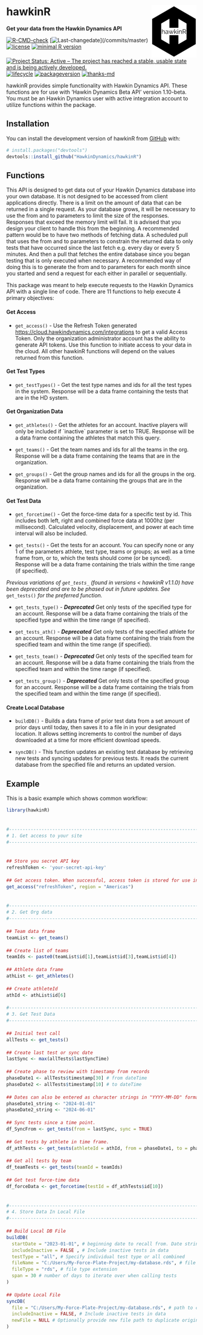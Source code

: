 
<!-- README.md is generated from README.Rmd. Please edit that file -->

# hawkinR <img src="man/figures/hdlogo.png" align="right" width="120"/>

**Get your data from the Hawkin Dynamics API**

<!-- badges: start -->

[![R-CMD-check](https://github.com/HawkinDynamics/hawkinR/actions/workflows/R-CMD-check.yaml/badge.svg)](https://github.com/HawkinDynamics/hawkinR/actions/workflows/R-CMD-check.yaml)
[![Last-changedate](https://img.shields.io/badge/last%20change-%60r%20gsub('-',%20'--',%20Sys.Date())%60-yellowgreen.svg)](/commits/master)
[![license](https://img.shields.io/badge/license-MIT%20+%20file%20LICENSE-lightgrey.svg)](https://choosealicense.com/)
[![minimal R
version](https://img.shields.io/badge/R%3E%3D-3.5.0-6666ff.svg)](https://cran.r-project.org/)
[![Project Status: Active – The project has reached a stable, usable
state and is being actively
developed.](https://www.repostatus.org/badges/latest/active.svg)](https://www.repostatus.org/#active)
[![lifecycle](https://img.shields.io/badge/lifecycle-stable-brightgreen.svg)](https://www.tidyverse.org/lifecycle/#stable)
[![packageversion](https://img.shields.io/badge/Package%20version-1.2.0-orange.svg?style=flat-square)](commits/master)
[![thanks-md](https://img.shields.io/badge/THANKS-md-ff69b4.svg)](THANKS.md)

<!-- badges: end -->

hawkinR provides simple functionality with Hawkin Dynamics API. These
functions are for use with ‘Hawkin Dynamics Beta API’ version 1.10-beta.
You must be an Hawkin Dynamics user with active integration account to
utilize functions within the package.

## Installation

You can install the development version of hawkinR from
[GitHub](https://github.com/) with:

``` r
# install.packages("devtools")
devtools::install_github("HawkinDynamics/hawkinR")
```

## Functions

This API is designed to get data out of your Hawkin Dynamics database
into your own database. It is not designed to be accessed from client
applications directly. There is a limit on the amount of data that can
be returned in a single request. As your database grows, it will be
necessary to use the from and to parameters to limit the size of the
responses. Responses that exceed the memory limit will fail. It is
advised that you design your client to handle this from the beginning. A
recommended pattern would be to have two methods of fetching data. A
scheduled pull that uses the from and to parameters to constrain the
returned data to only tests that have occurred since the last fetch
e.g. every day or every 5 minutes. And then a pull that fetches the
entire database since you began testing that is only executed when
necessary. A recommended way of doing this is to generate the from and
to parameters for each month since you started and send a request for
each either in parallel or sequentially.

This package was meant to help execute requests to the Hawkin Dynamics
API with a single line of code. There are 11 functions to help execute 4
primary objectives:

#### Get Access

- `get_access()` - Use the Refresh Token generated
  <https://cloud.hawkindynamics.com/integrations> to get a valid Access
  Token. Only the organization administrator account has the ability to
  generate API tokens. Use this function to initiate access to your data
  in the cloud. All other hawkinR functions will depend on the values
  returned from this function.

#### Get Test Types

- `get_testTypes()` - Get the test type names and ids for all the test
  types in the system. Response will be a data frame containing the
  tests that are in the HD system.

#### Get Organization Data

- `get_athletes()` - Get the athletes for an account. Inactive players
  will only be included if \`inactive\` parameter is set to TRUE.
  Response will be a data frame containing the athletes that match this
  query.

- `get_teams()` - Get the team names and ids for all the teams in the
  org. Response will be a data frame containing the teams that are in
  the organization.

- `get_groups()` - Get the group names and ids for all the groups in the
  org. Response will be a data frame containing the groups that are in
  the organization.

#### Get Test Data

- `get_forcetime()` - Get the force-time data for a specific test by id.
  This includes both left, right and combined force data at 1000hz (per
  millisecond). Calculated velocity, displacement, and power at each
  time interval will also be included.

- `get_tests()` - Get the tests for an account. You can specify none or
  any 1 of the parameters athlete, test type, teams or groups; as well
  as a time frame from, or to, which the tests should come (or be
  synced). Response will be a data frame containing the trials within
  the time range (if specified).

*Previous variations of `get_tests_` (found in versions \< hawkinR
v1.1.0) have been deprecated and are to be phased out in future updates.
See* `get_tests()` *for the preferred function.*

- `get_tests_type()` - ***Deprecated*** Get only tests of the specified
  type for an account. Response will be a data frame containing the
  trials of the specified type and within the time range (if specified).

- `get_tests_ath()` - ***Deprecated*** Get only tests of the specified
  athlete for an account. Response will be a data frame containing the
  trials from the specified team and within the time range (if
  specified).

- `get_tests_team()` - ***Deprecated*** Get only tests of the specified
  team for an account. Response will be a data frame containing the
  trials from the specified team and within the time range (if
  specified).

- `get_tests_group()` - ***Deprecated*** Get only tests of the specified
  group for an account. Response will be a data frame containing the
  trials from the specified team and within the time range (if
  specified).

#### Create Local Database

- `buildDB()` - Builds a data frame of prior test data from a set amount
  of prior days until today, then saves it to a file in in your
  designated location. It allows setting increments to control the
  number of days downloaded at a time for more efficient download
  speeds.

- `syncDB()` - This function updates an existing test database by
  retrieving new tests and syncing updates for previous tests. It reads
  the current database from the specified file and returns an updated
  version.

## Example

This is a basic example which shows common workflow:

``` r
library(hawkinR) 


#------------------------------------------------------------------------------------#
# 1. Get access to your site
#------------------------------------------------------------------------------------#


## Store you secret API key
refreshToken <- 'your-secret-api-key'

## Get access token. When successful, access token is stored for use in the session.
get_access("refreshToken", region = "Americas")


#------------------------------------------------------------------------------------#
# 2. Get Org data
#------------------------------------------------------------------------------------#

## Team data frame
teamList <- get_teams()

## Create list of teams
teamIds <- paste0(teamList$id[1],teamList$id[3],teamList$id[4])

## Athlete data frame
athList <- get_athletes()

## Create athleteId
athId <- athList$id[6]

#------------------------------------------------------------------------------------#
# 3. Get Test Data
#------------------------------------------------------------------------------------#

## Initial test call
allTests <- get_tests()

## Create last test or sync date
lastSync <- max(allTests$lastSyncTime)

## Create phase to review with timestamp from records
phaseDate1 <- allTests$timestamp[30] # from dateTime
phaseDate2 <- allTests$timestamp[10] # to dateTime

## Dates can also be entered as character strings in "YYYY-MM-DD" format
phaseDate1_string <- "2024-01-01"
phaseDate2_string <- "2024-06-01"

## Sync tests since a time point.
df_SyncFrom <- get_tests(from = lastSync, sync = TRUE)

## Get tests by athlete in time frame.
df_athTests <- get_tests(athleteId = athId, from = phaseDate1, to = phaseDate2)

## Get all tests by team
df_teamTests <- get_tests(teamId = teamIds)

## Get test force-time data
df_forceData <- get_forcetime(testId = df_athTests$id[10])


#------------------------------------------------------------------------------------#
# 4. Store Data In Local File
#------------------------------------------------------------------------------------#

## Build Local DB File
buildDB(
  startDate = "2023-01-01", # beginning date to recall from. Date string or timestamp
  includeInactive = FALSE , # Include inactive tests in data
  testType = "all", # Specify individual test type or all combined
  fileName = "C:/Users/My-Force-Plate-Project/my-database.rds", # file name and path
  fileType = "rds", # file type extension
  span = 30 # number of days to iterate over when calling tests
)

## Update Local File
syncDB(
  file = "C:/Users/My-Force-Plate-Project/my-database.rds", # path to current file
  includeInactive = FALSE, # Include inactive tests in data
  newFile = NULL # Optionally provide new file path to duplicate original file 
)
```
